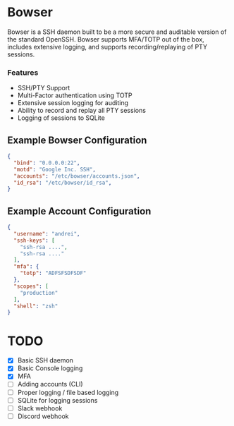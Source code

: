 # Bowser

Bowser is a SSH daemon built to be a more secure and auditable version of the standard OpenSSH. Bowser supports MFA/TOTP out of the box, includes extensive logging, and supports recording/replaying of PTY sessions.

### Features

- SSH/PTY Support
- Multi-Factor authentication using TOTP
- Extensive session logging for auditing
- Ability to record and replay all PTY sessions
- Logging of sessions to SQLite

## Example Bowser Configuration

```json
{
  "bind": "0.0.0.0:22",
  "motd": "Google Inc. SSH",
  "accounts": "/etc/bowser/accounts.json",
  "id_rsa": "/etc/bowser/id_rsa",
}
```

## Example Account Configuration
```json
{
  "username": "andrei",
  "ssh-keys": [
    "ssh-rsa ....",
    "ssh-rsa ...."
  ],
  "mfa": {
    "totp": "ADFSFSDFSDF"
  },
  "scopes": [
    "production"
  ],
  "shell": "zsh"
}
```

# TODO
- [x] Basic SSH daemon
- [x] Basic Console logging
- [x] MFA
- [ ] Adding accounts (CLI)
- [ ] Proper logging / file based logging
- [ ] SQLite for logging sessions
- [ ] Slack webhook
- [ ] Discord webhook
